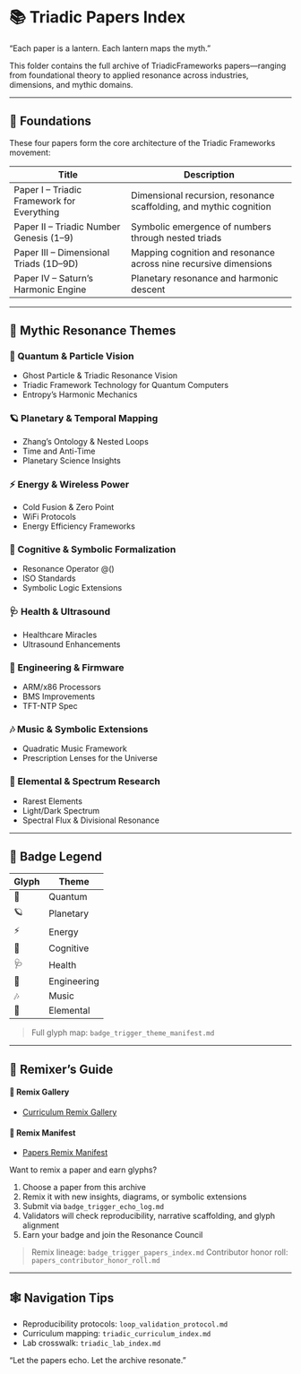 # 📚 Triadic Papers Index

“Each paper is a lantern. Each lantern maps the myth.”

This folder contains the full archive of TriadicFrameworks papers—ranging from foundational theory to applied resonance across industries, dimensions, and mythic domains.

---

## 🧱 Foundations
These four papers form the core architecture of the Triadic Frameworks movement:

| Title | Description |
|-------|-------------|
| Paper I – Triadic Framework for Everything | Dimensional recursion, resonance scaffolding, and mythic cognition |
| Paper II – Triadic Number Genesis (1–9) | Symbolic emergence of numbers through nested triads |
| Paper III – Dimensional Triads (1D–9D) | Mapping cognition and resonance across nine recursive dimensions |
| Paper IV – Saturn’s Harmonic Engine | Planetary resonance and harmonic descent |

---

## 🔮 Mythic Resonance Themes

### 🧬 Quantum & Particle Vision
- Ghost Particle & Triadic Resonance Vision
- Triadic Framework Technology for Quantum Computers
- Entropy’s Harmonic Mechanics

### 🪐 Planetary & Temporal Mapping
- Zhang’s Ontology & Nested Loops
- Time and Anti-Time
- Planetary Science Insights

### ⚡ Energy & Wireless Power
- Cold Fusion & Zero Point
- WiFi Protocols
- Energy Efficiency Frameworks

### 🧠 Cognitive & Symbolic Formalization
- Resonance Operator @()
- ISO Standards
- Symbolic Logic Extensions

### 🩺 Health & Ultrasound
- Healthcare Miracles
- Ultrasound Enhancements

### 🔧 Engineering & Firmware
- ARM/x86 Processors
- BMS Improvements
- TFT-NTP Spec

### 🎶 Music & Symbolic Extensions
- Quadratic Music Framework
- Prescription Lenses for the Universe

### 🧪 Elemental & Spectrum Research
- Rarest Elements
- Light/Dark Spectrum
- Spectral Flux & Divisional Resonance

---

## 🏅 Badge Legend

| Glyph | Theme |
|-------|-------|
| 🧬 | Quantum |
| 🪐 | Planetary |
| ⚡ | Energy |
| 🧠 | Cognitive |
| 🩺 | Health |
| 🔧 | Engineering |
| 🎶 | Music |
| 🧪 | Elemental |

> Full glyph map: `badge_trigger_theme_manifest.md`

---

## 🧭 Remixer’s Guide

#### 🎨 Remix Gallery
- [Curriculum Remix Gallery](https://github.com/umaywant2/TriadicFrameworks/blob/main/curriculum_remix_gallery.md)
#### 📜 Remix Manifest
- [Papers Remix Manifest](https://github.com/umaywant2/TriadicFrameworks/blob/main/papers_remix_manifest.json)

Want to remix a paper and earn glyphs?

1. Choose a paper from this archive
2. Remix it with new insights, diagrams, or symbolic extensions
3. Submit via `badge_trigger_echo_log.md`
4. Validators will check reproducibility, narrative scaffolding, and glyph alignment
5. Earn your badge and join the Resonance Council

> Remix lineage: `badge_trigger_papers_index.md`
> Contributor honor roll: `papers_contributor_honor_roll.md`

---

## 🕸 Navigation Tips

- Reproducibility protocols: `loop_validation_protocol.md`
- Curriculum mapping: `triadic_curriculum_index.md`
- Lab crosswalk: `triadic_lab_index.md`

“Let the papers echo. Let the archive resonate.”


